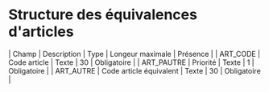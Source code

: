 # Structure des équivalences d'articles







| Champ | Description | Type | Longeur
maximale | Présence |
| ART\_CODE | Code article | Texte | 30 | Obligatoire |
| ART\_PAUTRE | Priorité | Texte | 1 | Obligatoire |
| ART\_AUTRE | Code article équivalent | Texte | 30 | Obligatoire |


